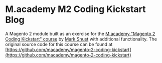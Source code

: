 # M.academy M2 Coding Kickstart Blog
A Magento 2 module built as an exercise for the [M.academy "Magento 2 Coding Kickstart" course](https://m.academy/courses/magento-2-coding-kickstart/) by [Mark Shust](https://github.com/markshust/) with additional functionality.
The original source code for this course can be found at [https://github.com/macademy/magento-2-coding-kickstart](https://github.com/macademy/magento-2-coding-kickstart)

